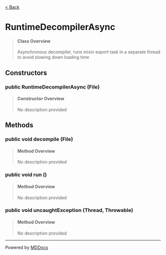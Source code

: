[< Back](../README.md)
# RuntimeDecompilerAsync #
>#### Class Overview ####
>Asynchronous decompiler, runs mixin export task in a separate thread to avoid
 slowing down loading time
## Constructors ##
### public RuntimeDecompilerAsync (File) ###
>#### Constructor Overview ####
>No description provided
>
## Methods ##
### public void decompile (File) ###
>#### Method Overview ####
>No description provided
>
### public void run () ###
>#### Method Overview ####
>No description provided
>
### public void uncaughtException (Thread, Throwable) ###
>#### Method Overview ####
>No description provided
>

---
Powered by [MDDocs](https://github.com/VRCube/MDDocs)